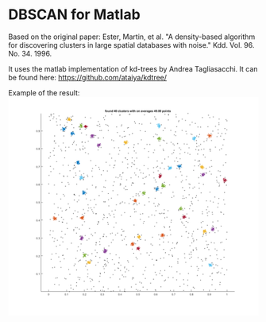 # DBSCAN for Matlab
Based on the original paper: Ester, Martin, et al. "A density-based algorithm for discovering clusters in large spatial databases with noise." Kdd. Vol. 96. No. 34. 1996.

It uses the matlab implementation of kd-trees by Andrea Tagliasacchi. It can be found here: https://github.com/ataiya/kdtree/

Example of the result:
![Demo Image](img/demo.png)
